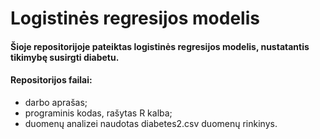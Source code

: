 # Logistinės regresijos modelis

#### Šioje repositorijoje pateiktas logistinės regresijos modelis, nustatantis tikimybę susirgti diabetu.
#### Repositorijos failai:
- darbo aprašas;
- programinis kodas, rašytas R kalba;
- duomenų analizei naudotas diabetes2.csv duomenų rinkinys.
